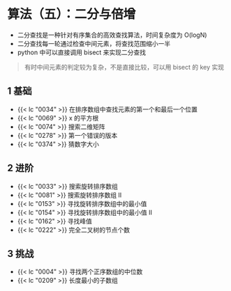# 算法（五）：二分与倍增


- 二分查找是一种针对有序集合的高效查找算法，时间复杂度为 O(logN)
- 二分查找每一轮通过检查中间元素，将查找范围缩小一半
- python 中可以直接调用 bisect 来实现二分查找

> 有时中间元素的判定较为复杂，不是直接比较，可以用 bisect 的 key 实现

## 1 基础

- {{< lc "0034" >}}  在排序数组中查找元素的第一个和最后一个位置
- {{< lc "0069" >}}  x 的平方根
- {{< lc "0074" >}}  搜索二维矩阵
- {{< lc "0278" >}}  第一个错误的版本
- {{< lc "0374" >}}  猜数字大小

## 2 进阶

- {{< lc "0033" >}}  搜索旋转排序数组
- {{< lc "0081" >}}  搜索旋转排序数组 II
- {{< lc "0153" >}}  寻找旋转排序数组中的最小值
- {{< lc "0154" >}}  寻找旋转排序数组中的最小值 II
- {{< lc "0162" >}}  寻找峰值
- {{< lc "0222" >}}  完全二叉树的节点个数

## 3 挑战

- {{< lc "0004" >}}  寻找两个正序数组的中位数
- {{< lc "0209" >}}  长度最小的子数组
